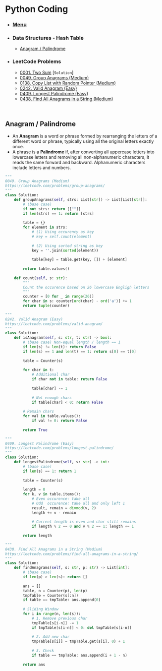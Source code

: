 # Python Coding

* ### [Menu](./README.md)
* ### Data Structures - Hash Table
    * [Anagram / Palindrome](#p1)
* ### LeetCode Problems
    * [0001. Two Sum](https://leetcode.com/problems/two-sum/) [```Solution```]
    * [0049. Group Anagrams (Medium)](https://leetcode.com/problems/group-anagrams/)
    * [0138. Copy List with Random Pointer (Medium)](https://leetcode.com/problems/copy-list-with-random-pointer/)
    * [0242. Valid Anagram (Easy)](https://leetcode.com/problems/valid-anagram/)
    * [0409. Longest Palindrome (Easy)](https://leetcode.com/problems/longest-palindrome/)
    * [0438. Find All Anagrams in a String (Medium)](https://leetcode.com/problems/find-all-anagrams-in-a-string/)

<br />

## Anagram / Palindrome                     <a name="p1"></a>
* An **Anagram** is a word or phrase formed by rearranging the letters of a different word or phrase, typically using all the original letters exactly once.
* A phrase is a **Palindrome** if, after converting all uppercase letters into lowercase letters and removing all non-alphanumeric characters, it reads the same forward and backward. Alphanumeric characters include letters and numbers.

```python
"""
0049. Group Anagrams (Medium)
https://leetcode.com/problems/group-anagrams/
"""
class Solution:
    def groupAnagrams(self, strs: List[str]) -> List[List[str]]:
        # (base case)
        if not strs: return [[""]]
        if len(strs) == 1: return [strs]
        
        table = {}
        for element in strs:
            # (1) Using occurency as key
            # key = self.count(element)
            
            # (2) Using sorted string as key
            key = ''.join(sorted(element))
            
            table[key] = table.get(key, []) + [element]
            
        return table.values()
        
    def count(self, s: str):
        """
        Count the occurence based on 26 lowercase Engligh letters
        """
        counter = [0 for _ in range(26)]
        for char in s: counter[ord(char) - ord('a')] += 1
        return tuple(counter)
```

```python
"""
0242. Valid Anagram (Easy)
https://leetcode.com/problems/valid-anagram/
"""
class Solution:
    def isAnagram(self, s: str, t: str) -> bool:
        # (base case) Non-equal length / length == 1
        if len(s) != len(t): return False
        if len(s) == 1 and len(t) == 1: return s[0] == t[0]
        
        table = Counter(s)
        
        for char in t:
            # Additional char
            if char not in table: return False
            
            table[char] -= 1
            
            # Not enough chars
            if table[char] < 0: return False
        
        # Remain chars
        for val in table.values():
            if val != 0: return False
        
        return True
```

```python
"""
0409. Longest Palindrome (Easy)
https://leetcode.com/problems/longest-palindrome/
"""
class Solution:
    def longestPalindrome(self, s: str) -> int:
        # (base case)
        if len(s) == 1: return 1
        
        table = Counter(s)
        
        length = 0
        for k, v in table.items():
            # Even occurence: take all
            # Odd  occurence: take all and only left 1
            result, remain = divmod(v, 2)
            length += v - remain
            
            # Current length is even and char still remains
            if length % 2 == 0 and v % 2 == 1: length += 1
            
        return length
```

```python
"""
0438. Find All Anagrams in a String (Medium)
https://leetcode.com/problems/find-all-anagrams-in-a-string/
"""
class Solution:
    def findAnagrams(self, s: str, p: str) -> List[int]:
        # (base case)
        if len(p) > len(s): return []
        
        ans = []
        table, n = Counter(p), len(p)
        tmpTable = Counter(s[:n])
        if table == tmpTable: ans.append(0)
        
        # Sliding Window
        for i in range(n, len(s)):
            # 1. Remove previous char
            tmpTable[s[i-n]] -= 1
            if tmpTable[s[i-n]] < 0: del tmpTable[s[i-n]]
                
            # 2. Add new char
            tmpTable[s[i]] = tmpTable.get(s[i], 0) + 1
            
            # 3. Check
            if table == tmpTable: ans.append(i + 1 - n)
                
        return ans
```